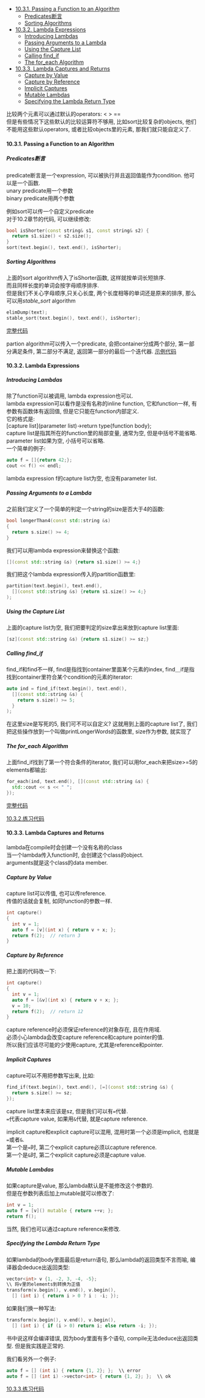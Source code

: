 <!-- TOC -->

- [10.3.1. Passing a Function to an Algorithm](#1031-passing-a-function-to-an-algorithm)
  - [Predicates断言](#predicates断言)
  - [Sorting Algorithms](#sorting-algorithms)
- [10.3.2. Lambda Expressions](#1032-lambda-expressions)
  - [Introducing Lambdas](#introducing-lambdas)
  - [Passing Arguments to a Lambda](#passing-arguments-to-a-lambda)
  - [Using the Capture List](#using-the-capture-list)
  - [Calling find_if](#calling-find_if)
  - [The for_each Algorithm](#the-for_each-algorithm)
- [10.3.3. Lambda Captures and Returns](#1033-lambda-captures-and-returns)
  - [Capture by Value](#capture-by-value)
  - [Capture by Reference](#capture-by-reference)
  - [Implicit Captures](#implicit-captures)
  - [Mutable Lambdas](#mutable-lambdas)
  - [Specifying the Lambda Return Type](#specifying-the-lambda-return-type)

<!-- /TOC -->

比较两个元素可以通过默认的operators: < > ==  
但是有些情况下这些默认的比较运算符不够用, 比如sort比较复杂的objects, 他们不能用这些默认operators, 或者比较objects里的元素, 那我们就只能自定义了.

<a id="markdown-1031-passing-a-function-to-an-algorithm" name="1031-passing-a-function-to-an-algorithm"></a>
#### 10.3.1. Passing a Function to an Algorithm

<a id="markdown-predicates断言" name="predicates断言"></a>
##### Predicates断言

predicate断言是一个expression, 可以被执行并且返回值能作为condition. 他可以是一个函数.  
unary predicate用一个参数  
binary predicate用两个参数 

例如sort可以传一个自定义predicate  
对于10.2章节的代码, 可以继续修改:  
```cpp
bool isShorter(const string& s1, const string& s2) {
  return s1.size() < s2.size();
}
sort(text.begin(), text.end(), isShorter);
```

<a id="markdown-sorting-algorithms" name="sorting-algorithms"></a>
##### Sorting Algorithms

上面的sort algorithm传入了isShorter函数, 这样就按单词长短排序.  
而且同样长度的单词会按字母顺序排序.  
但是我们不关心字母顺序,只关心长度, 两个长度相等的单词还是原来的排序, 那么可以用*stable_sort* algorithm
```cpp
elimDump(text);
stable_sort(text.begin(), text.end(), isShorter);
```

<a href="code/chapter_10_generic_algorithms/10.3.stable_sort.cpp">完整代码</a>

partion algorithm可以传入一个predicate, 会把container分成两个部分, 第一部分满足条件, 第二部分不满足, 返回第一部分的最后一个迭代器. <a href="code/chapter_10_generic_algorithms/10.3.1.partition.cpp">示例代码</a>

<a id="markdown-1032-lambda-expressions" name="1032-lambda-expressions"></a>
#### 10.3.2. Lambda Expressions

<a id="markdown-introducing-lambdas" name="introducing-lambdas"></a>
##### Introducing Lambdas

除了function可以被调用, lambda expression也可以.  
lambda expression可以看作是没有名称的inline function, 它和function一样, 有参数有函数体有返回值, 但是它只能在function内部定义.  
它的格式是:  
[capture list](parameter list)->return type{function body};  
capture list是指其所在的function里的局部变量, 通常为空, 但是中括号不能省略.  
parameter list如果为空, 小括号可以省略.  
一个简单的例子:  
```cpp
auto f = []{return 42;};
cout << f() << endl;
```
lambda expression f的capture list为空, 也没有parameter list.

<a id="markdown-passing-arguments-to-a-lambda" name="passing-arguments-to-a-lambda"></a>
##### Passing Arguments to a Lambda

之前我们定义了一个简单的判定一个string的size是否大于4的函数:
```cpp
bool longerThan4(const std::string &s)
{
  return s.size() >= 4;
}
```
我们可以用lambda expression来替换这个函数:
```cpp
[](const std::string &s) {return s1.size() >= 4;}
```
我们把这个lambda expression传入的partition函数里:
```cpp
partition(text.begin(), text.end(),
  [](const std::string &s) {return s1.size() >= 4;}
);
```

<a id="markdown-using-the-capture-list" name="using-the-capture-list"></a>
##### Using the Capture List

上面的capture list为空, 我们把要判定的size拿出来放到capture list里面:
```cpp
[sz](const std::string &s) {return s1.size() >= sz;}
```

<a id="markdown-calling-find_if" name="calling-find_if"></a>
##### Calling find_if

find_if和find不一样, find是指找到container里面某个元素的index, find＿if是指找到container里符合某个condition的元素的iterator:
```cpp
auto ind = find_if(text.begin(), text.end(),
  [](const std::string &s) {
    return s.size() >= 5;
  }
);
```
在这里size是写死的5, 我们可不可以自定义? 这就用到上面的capture list了, 我们把这些操作放到一个叫做printLongerWords的函数里, size作为参数, 就实现了

<a id="markdown-the-for_each-algorithm" name="the-for_each-algorithm"></a>
##### The for_each Algorithm

上面find_if找到了第一个符合条件的iterator, 我们可以用for_each来把size>=5的elements都输出:
```cpp
for_each(ind, text.end(), [](const std::string &s) {
  std::cout << s << " ";
});
```

<a href="code/chapter_10_generic_algorithms/10.3.2.lambda_expression.cpp">完整代码</a>

<a href="code/chapter_10_generic_algorithms/10.3.2.exercise.cpp">10.3.2.练习代码</a>

#### 10.3.3. Lambda Captures and Returns

lambda在compile时会创建一个没有名称的class  
当一个lambda传入function时, 会创建这个class的object.  
arguments就是这个class的data member. 

##### Capture by Value

capture list可以传值, 也可以传reference.  
传值的话就会复制, 如同function的参数一样.
```cpp
int capture()
{
  int v = 1;
  auto f = [v](int x) { return v + x; };
  return f(2);  // return 3
}
```

##### Capture by Reference

把上面的代码改一下:
```cpp
int capture()
{
  int v = 1;
  auto f = [&v](int x) { return v + x; };
  v = 10;
  return f(2);  // return 12
}
```
capture reference时必须保证reference的对象存在, 且在作用域.  
必须小心lambda会改变capture reference和capture pointer的值.  
所以我们应该尽可能的少使用capture, 尤其是reference和pointer.

##### Implicit Captures

capture可以不用把参数写出来, 比如:
```cpp
find_if(text.begin(), text.end(), [=](const std::string &s) {
  return s.size() >= sz;
});
```
capture list里本来应该是sz, 但是我们可以有`=`代替.  
`=`代表capture value, 如果用`&`代替, 就是capture reference.

implicit capture和explicit capture可以混用, 混用时第一个必须是implicit, 也就是`=`或者`&`.  
第一个是`=`时, 第二个explicit capture必须以capture reference.  
第一个是`&`时, 第二个explicit capture必须是capture value.

##### Mutable Lambdas

如果capture是value, 那么lambda默认是不能修改这个参数的.  
但是在参数列表后加上mutable就可以修改了:
```cpp
int v = 1;
auto f = [v]() mutable { return ++v; };
return f();
```
当然, 我们也可以通过capture reference来修改.

##### Specifying the Lambda Return Type

如果lambda的body里面最后是return语句, 那么lambda的返回类型不言而喻, 编译器会deduce出返回类型:
```cpp
vector<int> v {1, -2, 3, -4, -5};
\\ 将v里的elements到转换为正值
transform(v.begin(), v.end(), v.begin(),
  [] (int i) { return i > 0 ? i : -i; });
```
如果我们换一种写法:
```cpp
transform(v.begin(), v.end(), v.begin(),
  [] (int i) { if (i > 0) return i; else return -i; });
```
书中说这样会编译错误, 因为body里面有多个语句, compile无法deduce出返回类型. 但是我实践是正常的.  

我们看另外一个例子:
```cpp
auto f = [] (int i) { return {1, 2}; };  \\ error
auto f = [] (int i) ->vector<int> { return {1, 2}; };  \\ ok
```

<a href="code/chapter_10_generic_algorithms/10.3.3.excercise.cpp">10.3.3.练习代码</a>